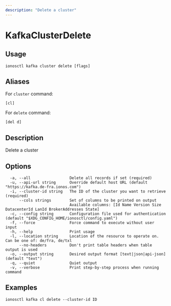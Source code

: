 ```yaml
---
description: "Delete a cluster"
---
```


# KafkaClusterDelete

## Usage

```text
ionosctl kafka cluster delete [flags]
```

## Aliases

For `cluster` command:

```text
[cl]
```

For `delete` command:

```text
[del d]
```

## Description

Delete a cluster

## Options

```text
  -a, --all                 Delete all records if set (required)
  -u, --api-url string      Override default host URL (default "https://kafka.de-fra.ionos.com")
  -i, --cluster-id string   The ID of the cluster you want to retrieve (required)
      --cols strings        Set of columns to be printed on output 
                            Available columns: [Id Name Version Size DatacenterId LanId BrokerAddresses State]
  -c, --config string       Configuration file used for authentication (default "$XDG_CONFIG_HOME/ionosctl/config.yaml")
  -f, --force               Force command to execute without user input
  -h, --help                Print usage
  -l, --location string     Location of the resource to operate on. Can be one of: de/fra, de/txl
      --no-headers          Don't print table headers when table output is used
  -o, --output string       Desired output format [text|json|api-json] (default "text")
  -q, --quiet               Quiet output
  -v, --verbose             Print step-by-step process when running command
```

## Examples

```text
ionosctl kafka cl delete --cluster-id ID
```

